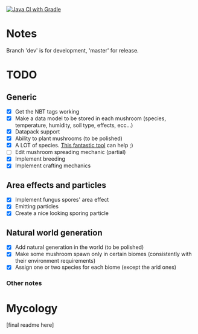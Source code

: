 [![Java CI with Gradle](https://github.com/DonSimonetti/MycologyMC/actions/workflows/gradle.yml/badge.svg)](https://github.com/DonSimonetti/MycologyMC/actions/workflows/gradle.yml)
# Notes
Branch 'dev' is for development, 'master' for release.
# TODO
## Generic
- [X] Get the NBT tags working
- [X] Make a data model to be stored in each mushroom (species, temperature, humidity, soil type, effects, ecc...)
- [X] Datapack support
- [X] Ability to plant mushrooms (to be polished)
- [X] A LOT of species. [This fantastic tool](https://github.com/SimoMett/mushroom_renderer) can help ;)
- [ ] Edit mushroom spreading mechanic (partial)
- [X] Implement breeding
- [X] Implement crafting mechanics
## Area effects and particles
- [X] Implement fungus spores' area effect
- [X] Emitting particles
- [X] Create a nice looking sporing particle
## Natural world generation
- [X] Add natural generation in the world (to be polished)
- [X] Make some mushroom spawn only in certain biomes (consistently with their environment requirements)
- [X] Assign one or two species for each biome (except the arid ones)
### Other notes

# Mycology
[final readme here]
